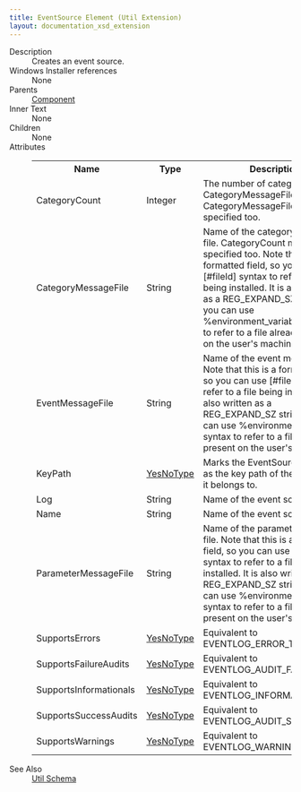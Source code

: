 ```yaml
---
title: EventSource Element (Util Extension)
layout: documentation_xsd_extension
---
```

<dl>
  <dt>Description</dt>
  <dd>Creates an event source.</dd>
  <dt>Windows Installer references</dt>
  <dd>None</dd>
  <dt>Parents</dt>
  <dd>
    <a href="../../wix/component/">Component</a>
  </dd>
  <dt>Inner Text</dt>
  <dd>None</dd>
  <dt>Children</dt>
  <dd>None</dd>
  <dt>Attributes</dt>
  <dd>
    <table cellspacing="0" cellpadding="0" class="schema">
      <tr>
        <th width="15%">Name</th>
        <th width="15%">Type</th>
        <th width="65%">Description</th>
        <th width="15%">Required</th>
      </tr>
      <tr>
        <td>CategoryCount</td>
        <td>Integer</td>
        <td>                         The number of categories in CategoryMessageFile. CategoryMessageFile                         must be specified too.                     </td>
        <td>&nbsp;</td>
      </tr>
      <tr>
        <td>CategoryMessageFile</td>
        <td>String</td>
        <td>                         Name of the category message file. CategoryCount must be specified too.                         Note that this is a formatted field, so you can use [#fileId] syntax to                         refer to a file being installed. It is also written as a REG_EXPAND_SZ                         string, so you can use %environment_variable% syntax to refer to a file                         already present on the user's machine.                     </td>
        <td>&nbsp;</td>
      </tr>
      <tr>
        <td>EventMessageFile</td>
        <td>String</td>
        <td>                         Name of the event message file.                         Note that this is a formatted field, so you can use [#fileId] syntax to                         refer to a file being installed. It is also written as a REG_EXPAND_SZ                         string, so you can use %environment_variable% syntax to refer to a file                         already present on the user's machine.                     </td>
        <td>Yes</td>
      </tr>
      <tr>
        <td>KeyPath</td>
        <td><a href="../../util/simple_type_yesnotype">YesNoType</a></td>
        <td>                         Marks the EventSource registry as the key path of the component it belongs to.                     </td>
        <td>&nbsp;</td>
      </tr>
      <tr>
        <td>Log</td>
        <td>String</td>
        <td>Name of the event source's log.</td>
        <td>Yes</td>
      </tr>
      <tr>
        <td>Name</td>
        <td>String</td>
        <td>Name of the event source.</td>
        <td>Yes</td>
      </tr>
      <tr>
        <td>ParameterMessageFile</td>
        <td>String</td>
        <td>                         Name of the parameter message file.                         Note that this is a formatted field, so you can use [#fileId] syntax to                         refer to a file being installed. It is also written as a REG_EXPAND_SZ                         string, so you can use %environment_variable% syntax to refer to a file                         already present on the user's machine.                     </td>
        <td>&nbsp;</td>
      </tr>
      <tr>
        <td>SupportsErrors</td>
        <td><a href="../../util/simple_type_yesnotype">YesNoType</a></td>
        <td>                         Equivalent to EVENTLOG_ERROR_TYPE.                     </td>
        <td>&nbsp;</td>
      </tr>
      <tr>
        <td>SupportsFailureAudits</td>
        <td><a href="../../util/simple_type_yesnotype">YesNoType</a></td>
        <td>                         Equivalent to EVENTLOG_AUDIT_FAILURE.                     </td>
        <td>&nbsp;</td>
      </tr>
      <tr>
        <td>SupportsInformationals</td>
        <td><a href="../../util/simple_type_yesnotype">YesNoType</a></td>
        <td>                         Equivalent to EVENTLOG_INFORMATION_TYPE.                     </td>
        <td>&nbsp;</td>
      </tr>
      <tr>
        <td>SupportsSuccessAudits</td>
        <td><a href="../../util/simple_type_yesnotype">YesNoType</a></td>
        <td>                         Equivalent to EVENTLOG_AUDIT_SUCCESS.                     </td>
        <td>&nbsp;</td>
      </tr>
      <tr>
        <td>SupportsWarnings</td>
        <td><a href="../../util/simple_type_yesnotype">YesNoType</a></td>
        <td>                         Equivalent to EVENTLOG_WARNING_TYPE.                     </td>
        <td>&nbsp;</td>
      </tr>
    </table>
  </dd>
  <dt>See Also</dt>
  <dd>
    <a href="../">Util Schema</a>
  </dd>
</dl>
